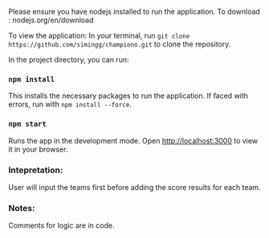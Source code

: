 Please ensure you have nodejs installed to run the application.
To download : nodejs.org/en/download

To view the application:
In your terminal, run
`git clone https://github.com/simingg/championo.git`
to clone the repository.

In the project directory, you can run:
### `npm install`

This installs the necessary packages to run the application. If faced with errors,
run with `npm install --force`.

### `npm start`
Runs the app in the development mode.
Open [http://localhost:3000](http://localhost:3000) to view it in your browser.

### Intepretation:
User will input the teams first before adding the score results for each team.

### Notes:
Comments for logic are in code.
